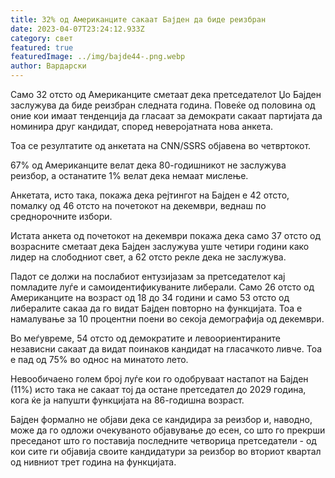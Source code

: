 ```yaml
---
title: 32% од Американците сакаат Бајден да биде реизбран
date: 2023-04-07T23:24:12.933Z
category: свет
featured: true
featuredImage: ../img/bajde44-.png.webp
author: Вардарски
---
```


Само 32 отсто од Американците сметаат дека претседателот Џо Бајден заслужува да биде реизбран следната година. Повеќе од половина од оние кои имаат тенденција да гласаат за демократи сакаат партијата да номинира друг кандидат, според неверојатната нова анкета.

Тоа се резултатите од анкетата на CNN/SSRS објавена во четвртокот.

67% од Американците велат дека 80-годишникот не заслужува реизбор, а останатите 1% велат дека немаат мислење.

Анкетата, исто така, покажа дека рејтингот на Бајден е 42 отсто, помалку од 46 отсто на почетокот на декември, веднаш по среднорочните избори.

Истата анкета од почетокот на декември покажа дека само 37 отсто од возрасните сметаат дека Бајден заслужува уште четири години како лидер на слободниот свет, а 62 отсто рекле дека не заслужува.

Падот се должи на послабиот ентузијазам за претседателот кај помладите луѓе и самоидентификуваните либерали. Само 26 отсто од Американците на возраст од 18 до 34 години и само 53 отсто од либералите сакаа да го видат Бајден повторно на функцијата. Тоа е намалување за 10 процентни поени во секоја демографија од декември.

Во меѓувреме, 54 отсто од демократите и левоориентираните независни сакаат да видат поинаков кандидат на гласачкото ливче. Тоа е пад од 75% во однос на минатото лето.

Невообичаено голем број луѓе кои го одобруваат настапот на Бајден (11%) исто така не сакаат тој да остане претседател до 2029 година, кога ќе ја напушти функцијата на 86-годишна возраст.

Бајден формално не објави дека се кандидира за реизбор и, наводно, може да го одложи очекуваното објавување до есен, со што го прекрши преседанот што го поставија последните четворица претседатели - од кои сите ги објавија своите кандидатури за реизбор во вториот квартал од нивниот трет година на функцијата.
